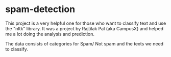 # spam-detection

This project is a very helpful one for those who want to classify text and use the "nltk" library.
It was a project by Rajtilak Pal (aka CampusX) and helped me a lot doing the analysis and prediction.

The data consists of categories for Spam/ Not spam and the texts we need to classify.


